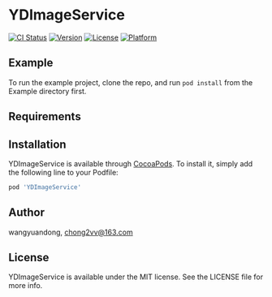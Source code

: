 # YDImageService

[![CI Status](https://img.shields.io/travis/wangyuandong/YDImageService.svg?style=flat)](https://travis-ci.org/wangyuandong/YDImageService)
[![Version](https://img.shields.io/cocoapods/v/YDImageService.svg?style=flat)](https://cocoapods.org/pods/YDImageService)
[![License](https://img.shields.io/cocoapods/l/YDImageService.svg?style=flat)](https://cocoapods.org/pods/YDImageService)
[![Platform](https://img.shields.io/cocoapods/p/YDImageService.svg?style=flat)](https://cocoapods.org/pods/YDImageService)

## Example

To run the example project, clone the repo, and run `pod install` from the Example directory first.

## Requirements

## Installation

YDImageService is available through [CocoaPods](https://cocoapods.org). To install
it, simply add the following line to your Podfile:

```ruby
pod 'YDImageService'
```

## Author

wangyuandong, chong2vv@163.com

## License

YDImageService is available under the MIT license. See the LICENSE file for more info.
